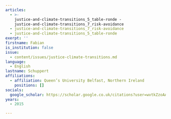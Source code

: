 ```yaml
---
articles:
  - >-
    justice-and-climate-transitions_5_table-ronde -
    justice-and-climate-transitions_7_risk-avoidance
  - justice-and-climate-transitions_7_risk-avoidance
  - justice-and-climate-transitions_5_table-ronde
exerpt: ''
firstname: Fabian
is_institution: false
issue:
  - content/issues/justice-climate-transitions.md
language:
  - English
lastname: Schuppert
affiliations:
  - affiliation: Queen’s University Belfast, Northern Ireland
    positions: []
socials:
  google_scholar: https://scholar.google.co.uk/citations?user=wvtkZzoAAAAJ&hl=en
years:
  - 2015

---
```

